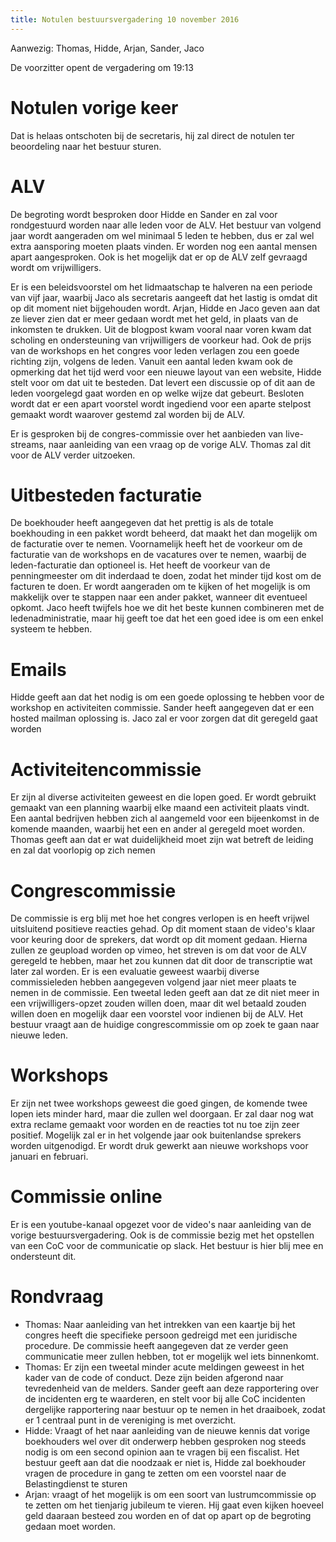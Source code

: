 ```yaml
---
title: Notulen bestuursvergadering 10 november 2016
---
```


Aanwezig: Thomas, Hidde, Arjan, Sander, Jaco

De voorzitter opent de vergadering om 19:13

# Notulen vorige keer

Dat is helaas ontschoten bij de secretaris, hij zal direct de notulen ter beoordeling naar het bestuur sturen.

# ALV

De begroting wordt besproken door Hidde en Sander en zal voor rondgestuurd worden naar alle leden voor de ALV. Het bestuur van volgend jaar wordt aangeraden om wel minimaal 5 leden te hebben, dus er zal wel extra aansporing moeten plaats vinden. Er worden nog een aantal mensen apart aangesproken. Ook is het mogelijk dat er op de ALV zelf gevraagd wordt om vrijwilligers.

Er is een beleidsvoorstel om het lidmaatschap te halveren na een periode van vijf jaar, waarbij Jaco als secretaris aangeeft dat het lastig is omdat dit op dit moment niet bijgehouden wordt. Arjan, Hidde en Jaco geven aan dat ze liever zien dat er meer gedaan wordt met het geld, in plaats van de inkomsten te drukken. Uit de blogpost kwam vooral naar voren kwam dat scholing en ondersteuning van vrijwilligers de voorkeur had. Ook de prijs van de workshops en het congres voor leden verlagen zou een goede richting zijn, volgens de leden. Vanuit een aantal leden kwam ook de opmerking dat het tijd werd voor een nieuwe layout van een website, Hidde stelt voor om dat uit te besteden. Dat levert een discussie op of dit aan de leden voorgelegd gaat worden en op welke wijze dat gebeurt. Besloten wordt dat er een apart voorstel wordt ingediend voor een aparte stelpost gemaakt wordt waarover gestemd zal worden bij de ALV.

Er is gesproken bij de congres-commissie over het aanbieden van live-streams, naar aanleiding van een vraag op de vorige ALV. Thomas zal dit voor de ALV verder uitzoeken.

# Uitbesteden facturatie

De boekhouder heeft aangegeven dat het prettig is als de totale boekhouding in een pakket wordt beheerd, dat maakt het dan mogelijk om de facturatie over te nemen. Voornamelijk heeft het de voorkeur om de facturatie van de workshops en de vacatures over te nemen, waarbij de leden-facturatie dan optioneel is. Het heeft de voorkeur van de penningmeester om dit inderdaad te doen, zodat het minder tijd kost om de facturen te doen. Er wordt aangeraden om te kijken of het mogelijk is om makkelijk over te stappen naar een ander pakket, wanneer dit eventueel opkomt. Jaco heeft twijfels hoe we dit het beste kunnen combineren met de ledenadministratie, maar hij geeft toe dat het een goed idee is om een enkel systeem te hebben.

# Emails

Hidde geeft aan dat het nodig is om een goede oplossing te hebben voor de workshop en activiteiten commissie. Sander heeft aangegeven dat er een hosted mailman oplossing is. Jaco zal er voor zorgen dat dit geregeld gaat worden

# Activiteitencommissie

Er zijn al diverse activiteiten geweest en die lopen goed. Er wordt gebruikt gemaakt van een planning waarbij elke maand een activiteit plaats vindt. Een aantal bedrijven hebben zich al aangemeld voor een bijeenkomst in de komende maanden, waarbij het een en ander al geregeld moet worden. Thomas geeft aan dat er wat duidelijkheid moet zijn wat betreft de leiding en zal dat voorlopig op zich nemen

# Congrescommissie

De commissie is erg blij met hoe het congres verlopen is en heeft vrijwel uitsluitend positieve reacties gehad. Op dit moment staan de video's klaar voor keuring door de sprekers, dat wordt op dit moment gedaan. Hierna zullen ze geupload worden op vimeo, het streven is om dat voor de ALV geregeld te hebben, maar het zou kunnen dat dit door de transcriptie wat later zal worden. Er is een evaluatie geweest waarbij diverse commissieleden hebben aangegeven volgend jaar niet meer plaats te nemen in de commissie. Een tweetal leden geeft aan dat ze dit niet meer in een vrijwilligers-opzet zouden willen doen, maar dit wel betaald zouden willen doen en mogelijk daar een voorstel voor indienen bij de ALV. Het bestuur vraagt aan de huidige congrescommissie om op zoek te gaan naar nieuwe leden.

# Workshops

Er zijn net twee workshops geweest die goed gingen, de komende twee lopen iets minder hard, maar die zullen wel doorgaan. Er zal daar nog wat extra reclame gemaakt voor worden en de reacties tot nu toe zijn zeer positief. Mogelijk zal er in het volgende jaar ook buitenlandse sprekers worden uitgenodigd. Er wordt druk gewerkt aan nieuwe workshops voor januari en februari.

# Commissie online

Er is een youtube-kanaal opgezet voor de video's naar aanleiding van de vorige bestuursvergadering. Ook is de commissie bezig met het opstellen van een CoC voor de communicatie op slack. Het bestuur is hier blij mee en ondersteunt dit.

# Rondvraag

- Thomas: Naar aanleiding van het intrekken van een kaartje bij het congres heeft die specifieke persoon gedreigd met een juridische procedure. De commissie heeft aangegeven dat ze verder geen communicatie meer zullen hebben, tot er mogelijk wel iets binnenkomt.
- Thomas: Er zijn een tweetal minder acute meldingen geweest in het kader van de code of conduct. Deze zijn beiden afgerond naar tevredenheid van de melders. Sander geeft aan deze rapportering over de incidenten erg te waarderen, en stelt voor bij alle CoC incidenten dergelijke rapportering naar bestuur op te nemen in het draaiboek, zodat er 1 centraal punt in de vereniging is met overzicht.
- Hidde: Vraagt of het naar aanleiding van de nieuwe kennis dat vorige boekhouders wel over dit onderwerp hebben gesproken nog steeds nodig is om een second opinion aan te vragen bij een fiscalist. Het bestuur geeft aan dat die noodzaak er niet is, Hidde zal boekhouder vragen de procedure in gang te zetten om een voorstel naar de Belastingdienst te sturen
- Arjan: vraagt of het mogelijk is om een soort van lustrumcommissie op te zetten om het tienjarig jubileum te vieren. Hij gaat even kijken hoeveel geld daaraan besteed zou worden en of dat op apart op de begroting gedaan moet worden.
